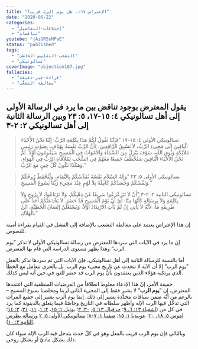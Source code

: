 ```yaml
---
title: "الإعتراض ١٦٧، هل يوم الربّ قريب؟"
date: "2020-06-22"
categories:
  - "إختلافات-التفاصيل"
  - "تناقضات"
youtube: "jAiGR5sNPaE"
status: "published"
tags:
  - "التشعب-التقليص-الخاطئ"
  - "تسالونيكي"
coverImage: "objection167.jpg"
fallacies:
  - "قراءة-غير-دقيقة"
  - "مغالطة التشعُّب"
---
```


## **يقول المعترض بوجود تناقض بين ما يرد في الرسالة الأولى إلى أهل تسالونيكي ٤: ١٥-١٧، ٥: ٢٣ وبين الرسالة الثانية إلى أهل تسالونيكي ٢: ٢-٣**

> تسالونيكي الأولى ٤: ١٥-١٧ ”فَإِنَّنَا نَقُولُ لَكُمْ هذَا بِكَلِمَةِ الرَّبِّ: إِنَّنَا نَحْنُ الأَحْيَاءَ الْبَاقِينَ إِلَى مَجِيءِ الرَّبِّ، لاَ نَسْبِقُ الرَّاقِدِينَ. لأَنَّ الرَّبّ نَفْسَهُ بِهُتَافٍ، بِصَوْتِ رَئِيسِ مَلاَئِكَةٍ وَبُوقِ اللهِ، سَوْفَ يَنْزِلُ مِنَ السَّمَاءِ وَالأَمْوَاتُ فِي الْمَسِيحِ سَيَقُومُونَ أَوَّلاً. ثُمَّ نَحْنُ الأَحْيَاءَ الْبَاقِينَ سَنُخْطَفُ جَمِيعًا مَعَهُمْ فِي السُّحُبِ لِمُلاَقَاةِ الرَّبِّ فِي الْهَوَاءِ، وَهكَذَا نَكُونُ كُلَّ حِينٍ مَعَ الرَّبِّ.“

> تسالونيكي الأولى ٥: ٢٣ ”وَإِلهُ السَّلاَمِ نَفْسُهُ يُقَدِّسُكُمْ بِالتَّمَامِ. وَلْتُحْفَظْ رُوحُكُمْ وَنَفْسُكُمْ وَجَسَدُكُمْ كَامِلَةً بِلاَ لَوْمٍ عِنْدَ مَجِيءِ رَبِّنَا يَسُوعَ الْمَسِيحِ.“

> تسالونيكي الثانية ٢: ٢-٣ ”أَنْ لاَ تَتَزَعْزَعُوا سَرِيعًا عَنْ ذِهْنِكُمْ، وَلاَ تَرْتَاعُوا، لاَ بِرُوحٍ وَلاَ بِكَلِمَةٍ وَلاَ بِرِسَالَةٍ كَأَنَّهَا مِنَّا: أَيْ أَنَّ يَوْمَ الْمَسِيحِ قَدْ حَضَرَ. لاَ يَخْدَعَنَّكُمْ أَحَدٌ عَلَى طَرِيقَةٍ مَا، لأَنَّهُ لاَ يَأْتِي إِنْ لَمْ يَأْتِ الارْتِدَادُ أَوَّلاً، وَيُسْتَعْلَنْ إِنْسَانُ الْخَطِيَّةِ، ابْنُ الْهَلاَكِ،“

إن هذا الإعتراض يعتمد على مغالطة التشعب بالإضافة إلى الفشل في القيام بقراءة أمينة للنصوص.

إن ما يرد في الآيات التي سردها المعترض من رسالة تسالونيكي الأولى لا تذكر ”يوم الرب“ وهذا يظهر مستوى الدراسة التي قام بها المعترض.

أما بالنسبة للرسالة الثانية إلى أهل تسالونيكي، فإن الآيات التي تم سردها تذكر بالفعل ”يوم الرب“ إلا أن الآية لا تتحدث عن تاريخ مجيء يوم الرب. بل بالحري تتعامل مع الخطأ الذي يرتكبه هؤلاء الذين يعتقدون بأنَّ يوم الرب قد حضر للتو، في حين أنه ليس كذلك.

حقيقة الأمر، إنّ هذا الإدعاء مغلوط انطلاقاً من الفرضيات المنطقية التي اعتمدها المعترض، إن ”**يوم الرب**“ لا يشير فقط إلى المجيء الثاني لربنا ومخلصنا يسوع المسيح – بالرغم من أنَّه ضمن سياقات محدَّدة يشير إلى ذلك. إنما يوم الرب يشير إلى جميع المرات التي تدخَّل فيها الرب الإله وأظهر سلطانه في التاريخ وخاصّةً فيما يتعلق بالدينونة كما يرد في كل من ([اشعياء ١٣: ٦، ٩](https://biblia.com/books/ar-vandyke/is13.6-9)؛ [حزقيال ١٣: ٥](https://biblia.com/books/ar-vandyke/eze13.5), [٣٠: ٣](https://biblia.com/books/ar-vandyke/eze13.5)؛ [يوئيل ١: ١٥](https://biblia.com/books/ar-vandyke/joe1.15)، [٢: ١](https://biblia.com/books/ar-vandyke/joe2.1)، [١١](https://biblia.com/books/ar-vandyke/joe2.11)، [٣١](https://biblia.com/books/ar-vandyke/joe2.31)، [٣: ١٤](https://biblia.com/books/ar-vandyke/joe3.14)؛ [اموس ٥: ١٨، ٢٠](https://biblia.com/books/ar-vandyke/amo5.18-20)؛ [عوبيديا ١: ١٥](https://biblia.com/books/ar-vandyke/oba1.15)؛ [صفنيا ١: ٧-٨](https://biblia.com/books/ar-vandyke/zep1.7-8)؛ [تسالونيكي الأولى ٥: ٢](https://biblia.com/books/ar-vandyke/1the2.5) [ورسالة بطرس الثانية ٣: ١٠](https://biblia.com/books/ar-vandyke/2pe3.10)).

وبالتالي فإن يوم الرب قريب بالفعل وهو في كلّ حدث يتدخل فيه الرب الإله سواء كان ذلك بشكل ماديّ أو بشكل روحي.
